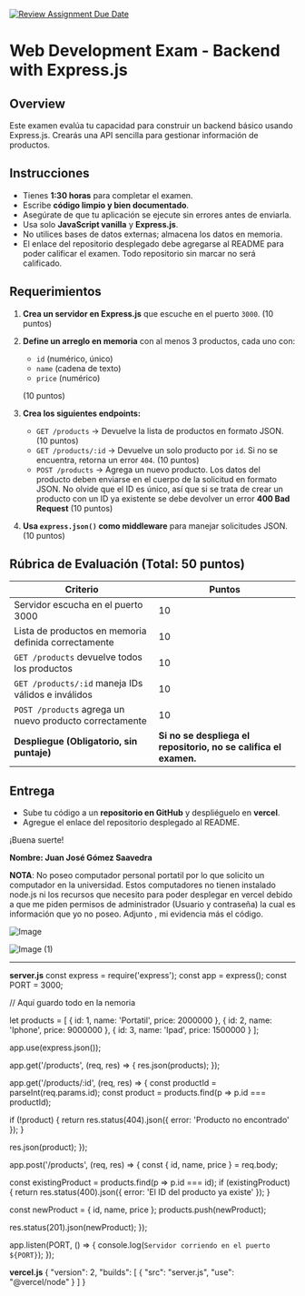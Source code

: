 [![Review Assignment Due Date](https://classroom.github.com/assets/deadline-readme-button-22041afd0340ce965d47ae6ef1cefeee28c7c493a6346c4f15d667ab976d596c.svg)](https://classroom.github.com/a/CBIH3_Lj)
# Web Development Exam - Backend with Express.js

## Overview
Este examen evalúa tu capacidad para construir un backend básico usando Express.js. Crearás una API sencilla para gestionar información de productos.

## Instrucciones
- Tienes **1:30 horas** para completar el examen.
- Escribe **código limpio y bien documentado**.
- Asegúrate de que tu aplicación se ejecute sin errores antes de enviarla.
- Usa solo **JavaScript vanilla** y **Express.js**.
- No utilices bases de datos externas; almacena los datos en memoria.
- El enlace del repositorio desplegado debe agregarse al README para poder calificar el examen. Todo repositorio sin marcar no será calificado.

## Requerimientos

1. **Crea un servidor en Express.js** que escuche en el puerto `3000`. (10 puntos)
2. **Define un arreglo en memoria** con al menos 3 productos, cada uno con:
   - `id` (numérico, único)
   - `name` (cadena de texto)
   - `price` (numérico)
   
   (10 puntos)
3. **Crea los siguientes endpoints:**
   - `GET /products` → Devuelve la lista de productos en formato JSON. (10 puntos)
   - `GET /products/:id` → Devuelve un solo producto por `id`. Si no se encuentra, retorna un error `404`. (10 puntos)
   - `POST /products` → Agrega un nuevo producto. Los datos del producto deben enviarse en el cuerpo de la solicitud en formato JSON. No olvide que el ID es único, así que si se trata de crear un producto con un ID ya existente se debe devolver un error **400 Bad Request** (10 puntos)
4. **Usa `express.json()` como middleware** para manejar solicitudes JSON. (10 puntos)

## Rúbrica de Evaluación (Total: 50 puntos)

| Criterio                                  | Puntos |
|-------------------------------------------|--------|
| Servidor escucha en el puerto 3000       | 10     |
| Lista de productos en memoria definida correctamente | 10     |
| `GET /products` devuelve todos los productos | 10     |
| `GET /products/:id` maneja IDs válidos e inválidos | 10     |
| `POST /products` agrega un nuevo producto correctamente | 10     |
| **Despliegue (Obligatorio, sin puntaje)** | **Si no se despliega el repositorio, no se califica el examen.** |

## Entrega
- Sube tu código a un **repositorio en GitHub** y despliéguelo en **vercel**.
- Agregue el enlace del repositorio desplegado al README.

¡Buena suerte!

**Nombre: Juan José Gómez Saavedra**

**NOTA**: No poseo computador personal portatil por lo que solicito un computador en la universidad. Estos computadores no tienen instalado node.js ni los recursos que necesito para poder desplegar en vercel debido a que me piden permisos de administrador (Usuario y contraseña) la  cual es información que yo no poseo. Adjunto , mi evidencia más el código.

![Image](https://github.com/user-attachments/assets/a80e4d7f-811d-417b-b735-d8eeea43f5fc)

![Image (1)](https://github.com/user-attachments/assets/75b7dac5-f762-4cee-92d9-ac48a3cc3b34)

-------------------------------------------------------------------------------
**server.js**
const express = require('express');
const app = express();
const PORT = 3000;

// Aquí guardo todo en la nemoria 

let products = [
  { id: 1, name: 'Portatil', price: 2000000 },
  { id: 2, name: 'Iphone', price: 9000000 },
  { id: 3, name: 'Ipad', price: 1500000 }
];

app.use(express.json());


app.get('/products', (req, res) => {
  res.json(products);
});


app.get('/products/:id', (req, res) => {
  const productId = parseInt(req.params.id);
  const product = products.find(p => p.id === productId);

  if (!product) {
    return res.status(404).json({ error: 'Producto no encontrado' });
  }

  res.json(product);
});


app.post('/products', (req, res) => {
  const { id, name, price } = req.body;

  const existingProduct = products.find(p => p.id === id);
  if (existingProduct) {
    return res.status(400).json({ error: 'El ID del producto ya existe' });
  }

  const newProduct = { id, name, price };
  products.push(newProduct);

  res.status(201).json(newProduct);
});


app.listen(PORT, () => {
  console.log(`Servidor corriendo en el puerto ${PORT}`);
});




**vercel.js**
{
    "version": 2,
    "builds": [
      {
        "src": "server.js",
        "use": "@vercel/node"
      }
    ]
  }
  
  



   




